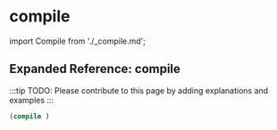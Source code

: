 # compile

import Compile from './_compile.md';

<Compile />

## Expanded Reference: compile

:::tip
TODO: Please contribute to this page by adding explanations and examples
:::

```lisp
(compile )
```
